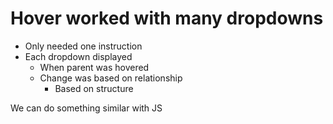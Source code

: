 # Hover worked with many dropdowns
- Only needed one instruction
- Each dropdown displayed
  - When parent was hovered
  - Change was based on relationship
    - Based on structure

We can do something similar with JS
